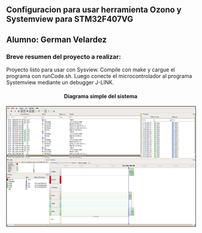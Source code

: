 






<h2>
 Configuracion para usar herramienta Ozono y Systemview para STM32F407VG
</h2>

## Alumno: German Velardez

### Breve resumen del proyecto a realizar:



<p>Proyecto listo para usar con Sysview. Compile con make y cargue el programa con runCode.sh. Luego conecte el microcontrolador al programa Systemview mediante un debugger J-LINK. 

</p>


 <h4 align="center">Diagrama simple del sistema</h4>
 <div align="center" >
<img  src="imgs/systemview.png" border="1px" 
     height="320px" width="720px"/>
</div>

